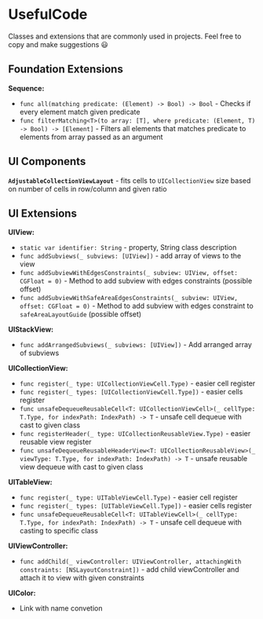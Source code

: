 # UsefulCode
Classes and extensions that are commonly used in projects. Feel free to copy and make suggestions 😃

## Foundation Extensions

**Sequence:**
* `func all(matching predicate: (Element) -> Bool) -> Bool` - Checks if every element match given predicate
* `func filterMatching<T>(to array: [T], where predicate: (Element, T) -> Bool) -> [Element]` - Filters all elements that matches predicate to elements from array passed as an argument
## UI Components

**`AdjustableCollectionViewLayout`** - fits cells to `UICollectionView` size based on number of cells in row/column and given ratio

## UI Extensions

**UIView:**
* `static var identifier: String` - property, String class description
* `func addSubviews(_ subviews: [UIView])` - add array of views to the view
* `func addSubviewWithEdgesConstraints(_ subview: UIView, offset: CGFloat = 0)` - Method to add subview with edges constraints (possible offset)
* `func addSubviewWithSafeAreaEdgesConstraints(_ subview: UIView, offset: CGFloat = 0)` - Method to add subview with edges constraint to `safeAreaLayoutGuide` (possible offset)

**UIStackView:**
* `func addArrangedSubviews(_ subviews: [UIView])` - Add arranged array of subviews

**UICollectionView:**
* `func register(_ type: UICollectionViewCell.Type)` - easier cell register
* `func register(_ types: [UICollectionViewCell.Type])` - easier cells register
* `func unsafeDequeueReusableCell<T: UICollectionViewCell>(_ cellType: T.Type, for indexPath: IndexPath) -> T` - unsafe cell dequeue with cast to given class
* `func registerHeader(_ type: UICollectionReusableView.Type)` - easier reusable view register
* `func unsafeDequeueReusableHeaderView<T: UICollectionReusableView>(_ viewType: T.Type, for indexPath: IndexPath) -> T` - unsafe reusable view dequeue with cast to given class

**UITableView:**
* `func register(_ type: UITableViewCell.Type)` - easier cell register
* `func register(_ types: [UITableViewCell.Type])` - easier cells register
* `func unsafeDequeueReusableCell<T: UITableViewCell>(_ cellType: T.Type, for indexPath: IndexPath) -> T` - unsafe cell dequeue with casting to specific class

**UIViewController:**
* `func addChild(_ viewController: UIViewController, attachingWith constraints: [NSLayoutConstraint])` - add child viewController and attach it to view with given constraints

**UIColor:**
* Link with name convetion
